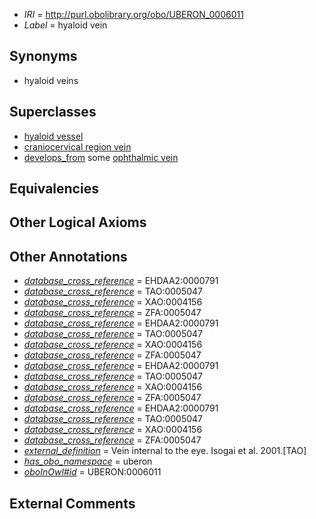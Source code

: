  * *IRI* = http://purl.obolibrary.org/obo/UBERON_0006011
 * *Label* = hyaloid vein

## Synonyms

 * hyaloid veins

## Superclasses

 * [hyaloid vessel](../../UBERON/92/UBERON_0005492.md)
 * [craniocervical region vein](../../UBERON/41/UBERON_0009141.md)
 * [develops_from](../../RO/02/RO_0002202.md) some [ophthalmic vein](../../UBERON/91/UBERON_0011191.md)

## Equivalencies


## Other Logical Axioms


## Other Annotations

 * *[database_cross_reference](../../ef/oboInOwl#hasDbXref.md)* = EHDAA2:0000791
 * *[database_cross_reference](../../ef/oboInOwl#hasDbXref.md)* = TAO:0005047
 * *[database_cross_reference](../../ef/oboInOwl#hasDbXref.md)* = XAO:0004156
 * *[database_cross_reference](../../ef/oboInOwl#hasDbXref.md)* = ZFA:0005047
 * *[database_cross_reference](../../ef/oboInOwl#hasDbXref.md)* = EHDAA2:0000791
 * *[database_cross_reference](../../ef/oboInOwl#hasDbXref.md)* = TAO:0005047
 * *[database_cross_reference](../../ef/oboInOwl#hasDbXref.md)* = XAO:0004156
 * *[database_cross_reference](../../ef/oboInOwl#hasDbXref.md)* = ZFA:0005047
 * *[database_cross_reference](../../ef/oboInOwl#hasDbXref.md)* = EHDAA2:0000791
 * *[database_cross_reference](../../ef/oboInOwl#hasDbXref.md)* = TAO:0005047
 * *[database_cross_reference](../../ef/oboInOwl#hasDbXref.md)* = XAO:0004156
 * *[database_cross_reference](../../ef/oboInOwl#hasDbXref.md)* = ZFA:0005047
 * *[database_cross_reference](../../ef/oboInOwl#hasDbXref.md)* = EHDAA2:0000791
 * *[database_cross_reference](../../ef/oboInOwl#hasDbXref.md)* = TAO:0005047
 * *[database_cross_reference](../../ef/oboInOwl#hasDbXref.md)* = XAO:0004156
 * *[database_cross_reference](../../ef/oboInOwl#hasDbXref.md)* = ZFA:0005047
 * *[external_definition](../../UBPROP/01/UBPROP_0000001.md)* = Vein internal to the eye. Isogai et al. 2001.[TAO]
 * *[has_obo_namespace](../../ce/oboInOwl#hasOBONamespace.md)* = uberon
 * *[oboInOwl#id](../../id/oboInOwl#id.md)* = UBERON:0006011

## External Comments

